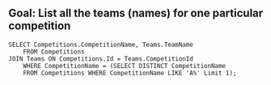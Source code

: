 
## Goal: List all the teams (names) for one particular competition


```
SELECT Competitions.CompetitionName, Teams.TeamName
    FROM Competitions
JOIN Teams ON Competitions.Id = Teams.CompetitionId
    WHERE CompetitionName = (SELECT DISTINCT CompetitionName 
    FROM Competitions WHERE CompetitionName LIKE 'A%' Limit 1);

```
